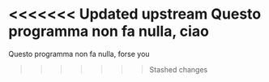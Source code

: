 <<<<<<< Updated upstream
Questo programma non fa nulla,  ciao
=======
Questo programma non fa nulla,  forse you
>>>>>>> Stashed changes

